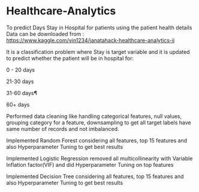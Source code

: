 # Healthcare-Analytics
To predict Days Stay in Hospital for patients using the patient health details
Data can be downloaded from : https://www.kaggle.com/vin1234/janatahack-healthcare-analytics-ii

It is a classification problem where Stay is target variable and it is updated to predict whether the patient will be in hospital for:

0 - 20 days

21-30 days

31-60 days¶

60+ days


Performed data cleaning like handling categorical features, null values, grouping category for a feature, downsampling to get all target labels have same number of records and not imbalanced.

Implemented Random Forest considering all features, top 15 features and also Hyperparameter Tuning to get best results

Implemented Logistic Regression removed all multicollinearity with Variable Inflation factor(VIF) and did Hyperparameter Tuning on top features


Implemented Decision Tree considering all features, top 15 features and also Hyperparameter Tuning to get best results
